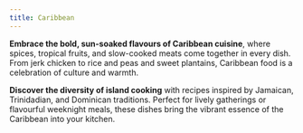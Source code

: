 ```yaml
---
title: Caribbean
---
```


**Embrace the bold, sun-soaked flavours of Caribbean cuisine**, where spices, tropical fruits, and slow-cooked meats come together in every dish. From jerk chicken to rice and peas and sweet plantains, Caribbean food is a celebration of culture and warmth.

**Discover the diversity of island cooking** with recipes inspired by Jamaican, Trinidadian, and Dominican traditions. Perfect for lively gatherings or flavourful weeknight meals, these dishes bring the vibrant essence of the Caribbean into your kitchen.
